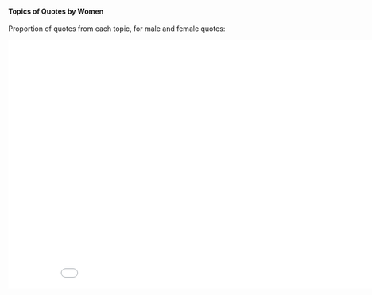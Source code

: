 <!-- ---
layout: post
title: "Topics of Quotes by Women"
# subtitle: "because they lacked opposable thumbs and the brainpower to build a space program."
background: ''
--- -->

#### Topics of Quotes by Women

Proportion of quotes from each topic, for male and female quotes:

<iframe width="900" height="500" frameborder="0" scrolling="no" src="//plotly.com/~natasakrco/7.embed"></iframe>